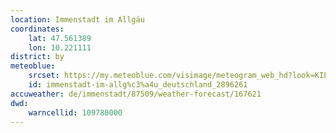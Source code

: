 ```yaml
---
location: Immenstadt im Allgäu
coordinates:
    lat: 47.561389
    lon: 10.221111
district: by
meteoblue:
    srcset: https://my.meteoblue.com/visimage/meteogram_web_hd?look=KILOMETER_PER_HOUR%2CCELSIUS%2CMILLIMETER&apikey=5838a18e295d&temperature=C&windspeed=kmh&precipitationamount=mm&winddirection=3char&city=Immenstadt+im+Allg%C3%A4u&iso2=de&lat=47.56&lon=10.2139&asl=733&tz=Europe%2FBerlin&lang=de&sig=587e316f72ad991661ca270a85749995
    id: immenstadt-im-allg%c3%a4u_deutschland_2896261
accuweather: de/immenstadt/87509/weather-forecast/167621
dwd:
    warncellid: 109780000
---
```

